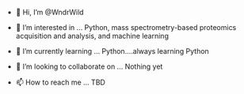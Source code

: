 - 👋 Hi, I’m @WndrWild
- 👀 I’m interested in ...
Python, mass spectrometry-based proteomics acquisition and analysis, and machine learning

- 🌱 I’m currently learning ...
Python....always learning Python

- 💞️ I’m looking to collaborate on ...
Nothing yet

- 📫 How to reach me ...
TBD


<!---
WndrWild/WndrWild is a ✨ special ✨ repository because its `README.md` (this file) appears on your GitHub profile.
You can click the Preview link to take a look at your changes.
--->


